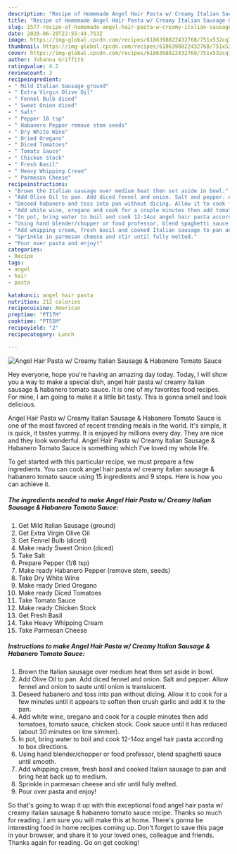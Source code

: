 ```yaml
---
description: "Recipe of Homemade Angel Hair Pasta w/ Creamy Italian Sausage &amp;amp; Habanero Tomato Sauce"
title: "Recipe of Homemade Angel Hair Pasta w/ Creamy Italian Sausage &amp;amp; Habanero Tomato Sauce"
slug: 1577-recipe-of-homemade-angel-hair-pasta-w-creamy-italian-sausage-and-amp-habanero-tomato-sauce
date: 2020-06-20T22:55:44.753Z
image: https://img-global.cpcdn.com/recipes/6186398822432768/751x532cq70/angel-hair-pasta-w-creamy-italian-sausage-habanero-tomato-sauce-recipe-main-photo.jpg
thumbnail: https://img-global.cpcdn.com/recipes/6186398822432768/751x532cq70/angel-hair-pasta-w-creamy-italian-sausage-habanero-tomato-sauce-recipe-main-photo.jpg
cover: https://img-global.cpcdn.com/recipes/6186398822432768/751x532cq70/angel-hair-pasta-w-creamy-italian-sausage-habanero-tomato-sauce-recipe-main-photo.jpg
author: Johanna Griffith
ratingvalue: 4.2
reviewcount: 3
recipeingredient:
- " Mild Italian Sausage ground"
- " Extra Virgin Olive Oil"
- " Fennel Bulb diced"
- " Sweet Onion diced"
- " Salt"
- " Pepper 18 tsp"
- " Habanero Pepper remove stem seeds"
- " Dry White Wine"
- " Dried Oregano"
- " Diced Tomatoes"
- " Tomato Sauce"
- " Chicken Stock"
- " Fresh Basil"
- " Heavy Whipping Cream"
- " Parmesan Cheese"
recipeinstructions:
- "Brown the Italian sausage over medium heat then set aside in bowl."
- "Add Olive Oil to pan. Add diced fennel and onion. Salt and pepper. Allow fennel and onion to saute until onion is translucent."
- "Deseed habanero and toss into pan without dicing. Allow it to cook for a few minutes until it appears to soften then crush	garlic and add it to the pan."
- "Add white wine, oregano and cook for a couple minutes then add tomatoes, tomato sauce, chicken stock. Cook sauce until it has reduced (about 30 minutes on low simmer)."
- "In pot, bring water to boil and cook 12-14oz angel hair pasta according to box directions."
- "Using hand blender/chopper or food professor, blend spaghetti sauce until smooth."
- "Add whipping cream, fresh basil and cooked Italian sausage to pan and bring heat back up to medium."
- "Sprinkle in parmesan cheese and stir until fully melted."
- "Pour over pasta and enjoy!"
categories:
- Recipe
tags:
- angel
- hair
- pasta

katakunci: angel hair pasta 
nutrition: 212 calories
recipecuisine: American
preptime: "PT17M"
cooktime: "PT55M"
recipeyield: "2"
recipecategory: Lunch

---
```



![Angel Hair Pasta w/ Creamy Italian Sausage &amp; Habanero Tomato Sauce](https://img-global.cpcdn.com/recipes/6186398822432768/751x532cq70/angel-hair-pasta-w-creamy-italian-sausage-habanero-tomato-sauce-recipe-main-photo.jpg)

Hey everyone, hope you're having an amazing day today. Today, I will show you a way to make a special dish, angel hair pasta w/ creamy italian sausage &amp; habanero tomato sauce. It is one of my favorites food recipes. For mine, I am going to make it a little bit tasty. This is gonna smell and look delicious.

Angel Hair Pasta w/ Creamy Italian Sausage &amp; Habanero Tomato Sauce is one of the most favored of recent trending meals in the world. It's simple, it is quick, it tastes yummy. It is enjoyed by millions every day. They are nice and they look wonderful. Angel Hair Pasta w/ Creamy Italian Sausage &amp; Habanero Tomato Sauce is something which I've loved my whole life.




To get started with this particular recipe, we must prepare a few ingredients. You can cook angel hair pasta w/ creamy italian sausage &amp; habanero tomato sauce using 15 ingredients and 9 steps. Here is how you can achieve it.

<!--inarticleads1-->

##### The ingredients needed to make Angel Hair Pasta w/ Creamy Italian Sausage &amp; Habanero Tomato Sauce:

1. Get  Mild Italian Sausage (ground)
1. Get  Extra Virgin Olive Oil
1. Get  Fennel Bulb (diced)
1. Make ready  Sweet Onion (diced)
1. Take  Salt
1. Prepare  Pepper (1/8 tsp)
1. Make ready  Habanero Pepper (remove stem, seeds)
1. Take  Dry White Wine
1. Make ready  Dried Oregano
1. Make ready  Diced Tomatoes
1. Take  Tomato Sauce
1. Make ready  Chicken Stock
1. Get  Fresh Basil
1. Take  Heavy Whipping Cream
1. Take  Parmesan Cheese




<!--inarticleads2-->

##### Instructions to make Angel Hair Pasta w/ Creamy Italian Sausage &amp; Habanero Tomato Sauce:

1. Brown the Italian sausage over medium heat then set aside in bowl.
1. Add Olive Oil to pan. Add diced fennel and onion. Salt and pepper. Allow fennel and onion to saute until onion is translucent.
1. Deseed habanero and toss into pan without dicing. Allow it to cook for a few minutes until it appears to soften then crush	garlic and add it to the pan.
1. Add white wine, oregano and cook for a couple minutes then add tomatoes, tomato sauce, chicken stock. Cook sauce until it has reduced (about 30 minutes on low simmer).
1. In pot, bring water to boil and cook 12-14oz angel hair pasta according to box directions.
1. Using hand blender/chopper or food professor, blend spaghetti sauce until smooth.
1. Add whipping cream, fresh basil and cooked Italian sausage to pan and bring heat back up to medium.
1. Sprinkle in parmesan cheese and stir until fully melted.
1. Pour over pasta and enjoy!




So that's going to wrap it up with this exceptional food angel hair pasta w/ creamy italian sausage &amp; habanero tomato sauce recipe. Thanks so much for reading. I am sure you will make this at home. There's gonna be interesting food in home recipes coming up. Don't forget to save this page in your browser, and share it to your loved ones, colleague and friends. Thanks again for reading. Go on get cooking!
